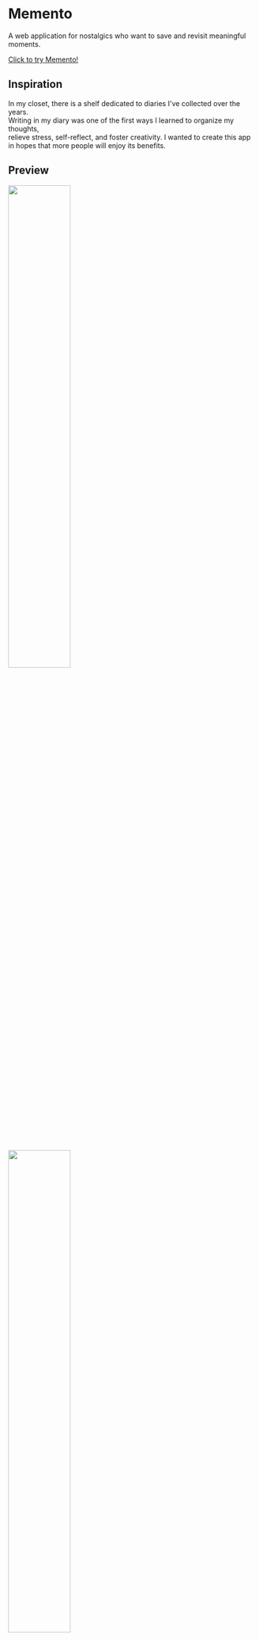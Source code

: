 # Memento

A web application for nostalgics who want to save and revisit meaningful moments.

[Click to try Memento!](https://memento.sangahkim.com/)

## Inspiration
In my closet, there is a shelf dedicated to diaries I've collected over the years.  
Writing in my diary was one of the first ways I learned to organize my thoughts,  
relieve stress, self-reflect, and foster creativity. I wanted to create this app  
in hopes that more people will enjoy its benefits.

## Preview  
<img src=https://github.com/Scarlet-K/final-project/blob/main/create.gif width="50%" height="50%"/>  

<img src=https://github.com/Scarlet-K/final-project/blob/main/editanddelete.gif width="50%" height="50%"/>  

## Technologies
- HTML5   
- CSS3   
- JavaScript  
- React  
- Fetch  
- Node.js  
- Express  
- PostgreSQL  
- DbDesigner  
- Webpack  
- Babel  
- Bootstrap 5  
- Google Maps API

## Current Features
- Users can upload a file
- Users can search for the venue using autocomplete and geolocation  
- Users can create an entry 
- Users can see a list of their entries
- Users can see the full details of a selected entry 
- Users can edit their entry 
- Users can delete their entry

## Upcoming Features  
- Users can mark an entry as a "milestone"  
- Users can see a list of just their "milestones"  
- Users can choose to order their entries from oldest/newest

## System Requirements
- Node.js 10 or higher  
- PostgreSQL

## Get Started
1. Clone the repository.

    ```shell
    git clone https://github.com/Scarlet-K/final-project.git  
    ```

2. Install all dependencies with NPM.

    ```shell
    npm install
    ```

3. Create your own `.env` with appropriate API keys following the `.env.example`.

    ```shell
    cp .env.example .env
    ```

4. Create a new database.

    ```shell
    createdb memento
    ```

5. Import the provided schema.sql and data.sql from the command line.

    ```shell
    npm run db:import
    ```
    
6. Start the project. Once started you can view the application by opening http://localhost:3000 in your browser.

    ```shell
    npm run dev
    ```
    
